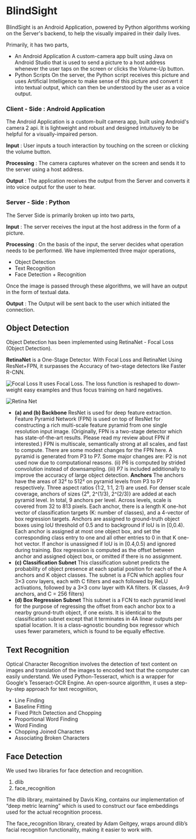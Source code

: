 # BlindSight

BlindSight is an Android Application, powered by Python algorithms working on the Server's backend, to help the visually impaired in their daily lives.

Primarily, it has two parts,
 - An Android Application
A custom-camera app built using Java on Android Studio that is used to send a picture to a host address whenever the user taps on the screen or clicks the Volume-Up button.
 - Python Scripts
On the server, the Python script receives this picture and uses Artificial Intelligence to make sense of this picture and convert it into textual output, which can then be understood by the user as a voice output.


 

### Client - Side : Android Application

The Android Application is a custom-built camera app, built using Android's camera 2 api. It is lightweight and robust and designed intuituvely to be helpful for a visually-impaired person.

__**Input**__ : User inputs a touch interaction by touching on the screen or clicking the volume button.

__**Processing**__ : The camera captures whatever on the screen and sends it to the server using a host address.

__**Output**__ : The application receives the output from the Server and converts it into voice output for the user to hear.

### Server - Side : Python
The Server Side is primarily broken up into two parts,

__**Input**__ : The server receives the input at the host address in the form of a picture. 

__**Processing**__ : On the basis of the input, the server decides what operation needs to be performed. We have implemented three major operations,
- Object Detection 
- Text Recognition
- Face Detection + Recognition

Once the image is passed through these algorithms, we will have an output in the form of textual data.

__**Output**__ : The Output will be sent back to the user which initiated the connection.


## Object Detection
Object Detection has been implemented using RetinaNet - Focal Loss (Object Detection).

**RetinaNet** is a One-Stage Detector. With Focal Loss and RetinaNet Using ResNet+FPN, it surpasses the Accuracy of two-stage detectors like Faster R-CNN.

![Focal Loss](https://cdn-images-1.medium.com/max/800/1*gO_nxGFmpAelOrU_D9O5-Q.png)
It uses Focal Loss. The loss function is reshaped to down-weight easy examples and thus focus training on hard negatives. 


![Retina Net](https://cdn-images-1.medium.com/max/1200/1*0-GVAp6WCzPMR6puuaYQTQ.png)

 - **(a) and (b) Backbone**
ResNet is used for deep feature extraction.
Feature Pyramid Network (FPN) is used on top of ResNet for constructing a rich multi-scale feature pyramid from one single resolution input image. (Originally, FPN is a two-stage detector which has state-of-the-art results. Please read my review about FPN if interested.)
FPN is multiscale, semantically strong at all scales, and fast to compute.
There are some modest changes for the FPN here. A pyramid is generated from P3 to P7. Some major changes are: P2 is not used now due to computational reasons. (ii) P6 is computed by strided convolution instead of downsampling. (iii) P7 is included additionally to improve the accuracy of large object detection.
**Anchors**
The anchors have the areas of 32² to 512² on pyramid levels from P3 to P7 respectively.
Three aspect ratios {1:2, 1:1, 2:1} are used.
For denser scale coverage, anchors of sizes {2⁰, 2^(1/3), 2^(2/3)} are added at each pyramid level.
In total, 9 anchors per level.
Across levels, scale is covered from 32 to 813 pixels.
Each anchor, there is a length K one-hot vector of classification targets (K: number of classes), and a 4-vector of box regression targets.
Anchors are assigned to ground-truth object boxes using IoU threshold of 0.5 and to background if IoU is in [0,0.4). Each anchor is assigned at most one object box, and set the corresponding class entry to one and all other entries to 0 in that K one-hot vector. If anchor is unassigned if IoU is in [0.4,0.5) and ignored during training.
Box regression is computed as the offset between anchor and assigned object box, or omitted if there is no assignment.
 - **(c) Classification Subnet**
This classification subnet predicts the probability of object presence at each spatial position for each of the A anchors and K object classes.
The subnet is a FCN which applies four 3×3 conv layers, each with C filters and each followed by ReLU activations, followed by a 3×3 conv layer with KA filters. (K classes, A=9 anchors, and C = 256 filters)
 - **(d) Box Regression Subnet**
This subnet is a FCN to each pyramid level for the purpose of regressing the offset from each anchor box to a nearby ground-truth object, if one exists.
It is identical to the classification subnet except that it terminates in 4A linear outputs per spatial location.
It is a class-agnostic bounding box regressor which uses fewer parameters, which is found to be equally effective.

## Text Recognition
Optical Character Recognition involves the detection of text content on images and translation of the images to encoded text that the computer can easily understand. 
We used Python-Tesseract, which is a wrapper for Google's Tesseract-OCR Engine. An open-source algorithm, it uses a step-by-step approach for text recognition,
- Line Finding
- Baseline Fitting
- Fixed Pitch Detection and Chopping
- Proportional Word Finding
- Word Finding
- Chopping Joined Characters
- Associating Broken Characters

## Face Detection
We used two libraries for face detection and recognition.

1. dlib
2. face_recognition

The dlib library, maintained by Davis King, contains our implementation of “deep metric learning” which is used to construct our face embeddings used for the actual recognition process.

The face_recognition  library, created by Adam Geitgey, wraps around dlib’s facial recognition functionality, making it easier to work with.

